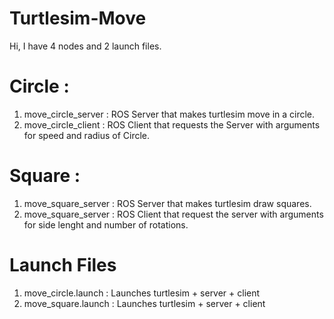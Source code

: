 # Turtlesim-Move

Hi, I have 4 nodes and 2 launch files.

# Circle :

1. move_circle_server : ROS Server that makes turtlesim move in a circle.
2. move_circle_client : ROS Client that requests the Server with arguments for speed and radius of Circle.

# Square :

1. move_square_server : ROS Server that makes turtlesim draw squares.
2. move_square_server : ROS Client that request the server with arguments for side lenght and number of rotations.

# Launch Files

1. move_circle.launch : Launches turtlesim + server + client
2. move_square.launch : Launches turtlesim + server + client
